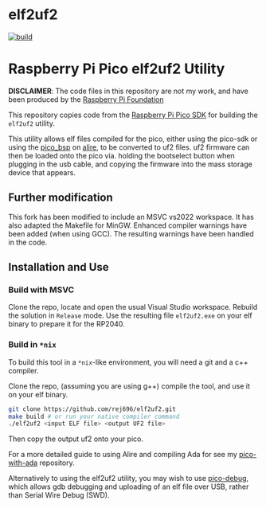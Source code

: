 elf2uf2
==================

<p align="left">
    <a href="https://github.com/ckormanyos/elf2uf2/actions">
        <img src="https://github.com/ckormanyos/elf2uf2/actions/workflows/elf2uf2.yml/badge.svg" alt="build"></a>
</p>

# Raspberry Pi Pico elf2uf2 Utility

__DISCLAIMER__: The code files in this repository are not my work, and have been
produced by the [Raspberry Pi Foundation](https://github.com/raspberrypi)

This repository copies code from the
[Raspberry Pi Pico SDK](https://github.com/raspberrypi/pico-sdk)
for building the `elf2uf2` utility.

This utility allows elf files compiled for the pico, either using the pico-sdk
or using the [pico_bsp](https://github.com/JeremyGrosser/pico_bsp) on
[alire](https://alire.ada.dev/), to be converted to uf2 files. uf2 firmware can
then be loaded onto the pico via. holding the bootselect button when plugging in
the usb cable, and copying the firmware into the mass storage device that
appears.

## Further modification

This fork has been modified to include an MSVC vs2022 workspace.
It has also adapted the Makefile for MinGW. Enhanced compiler warnings
have been added (when using GCC). The resulting warnings have been handled in the code.

## Installation and Use

### Build with MSVC

Clone the repo, locate and open the usual Visual Studio workspace.
Rebuild the solution in `Release` mode. Use the resulting file `elf2uf2.exe`
on your elf binary to prepare it for the RP2040.

### Build in `*nix`

To build this tool in a `*nix`-like environment, you will need a git and a c++ compiler.

Clone the repo, (assuming you are using g++) compile the tool, and use it on
your elf binary.

```bash
git clone https://github.com/rej696/elf2uf2.git
make build # or run your native compiler command
./elf2uf2 <input ELF file> <output UF2 file>
```

Then copy the output uf2 onto your pico.

For a more detailed guide to using Alire and compiling Ada for see my
[pico-with-ada](https://github.com/rej696/pico-with-ada) repository.

Alternatively to using the elf2uf2 utility, you may wish to use
[pico-debug](https://github.com/majbthrd/pico-debug), which allows gdb debugging
and uploading of an elf file over USB, rather than Serial Wire Debug (SWD).

